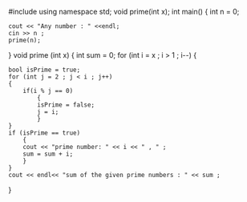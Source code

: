 #include <iostream>
using namespace std;
 void prime(int x);
int main()
{
int n = 0;

    cout << "Any number : " <<endl;
    cin >> n ;
    prime(n);
    
}
 void prime (int x)
 {
   int sum = 0;
    for (int i = x ; i > 1  ; i--)
    {

    bool isPrime = true;
    for (int j = 2 ; j < i ; j++)
    {
        if(i % j == 0)
            {
            isPrime = false;
            j = i;
            }
    }
    if (isPrime == true)
        {
        cout << "prime number: " << i << " , " ;
        sum = sum + i;
        }
    }
    cout << endl<< "sum of the given prime numbers : " << sum ;



} 
